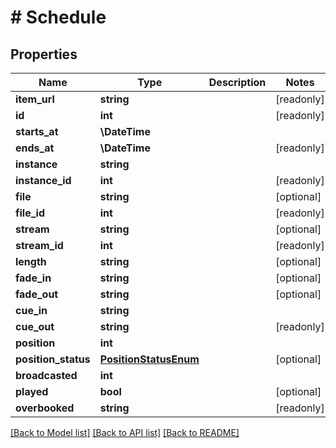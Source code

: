 # # Schedule

## Properties

Name | Type | Description | Notes
------------ | ------------- | ------------- | -------------
**item_url** | **string** |  | [readonly]
**id** | **int** |  | [readonly]
**starts_at** | **\DateTime** |  |
**ends_at** | **\DateTime** |  | [readonly]
**instance** | **string** |  |
**instance_id** | **int** |  | [readonly]
**file** | **string** |  | [optional]
**file_id** | **int** |  | [readonly]
**stream** | **string** |  | [optional]
**stream_id** | **int** |  | [readonly]
**length** | **string** |  | [optional]
**fade_in** | **string** |  | [optional]
**fade_out** | **string** |  | [optional]
**cue_in** | **string** |  |
**cue_out** | **string** |  | [readonly]
**position** | **int** |  |
**position_status** | [**PositionStatusEnum**](PositionStatusEnum.md) |  | [optional]
**broadcasted** | **int** |  |
**played** | **bool** |  | [optional]
**overbooked** | **string** |  | [readonly]

[[Back to Model list]](../../README.md#models) [[Back to API list]](../../README.md#endpoints) [[Back to README]](../../README.md)

